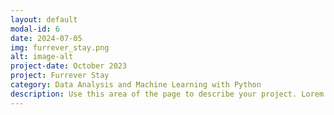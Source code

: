```yaml
---
layout: default
modal-id: 6
date: 2024-07-05
img: furrever_stay.png
alt: image-alt
project-date: October 2023
project: Furrever Stay
category: Data Analysis and Machine Learning with Python
description: Use this area of the page to describe your project. Lorem ipsum dolor sit amet, consectetur adipisicing elit. Mollitia neque assumenda ipsam nihil, molestias magnam, recusandae quos quis inventore quisquam velit asperiores, vitae? Reprehenderit soluta, eos quod consequuntur itaque. Nam.
---
```

